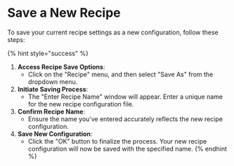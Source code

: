 # Save a New Recipe

To save your current recipe settings as a new configuration, follow these steps:

{% hint style="success" %}
1. **Access Recipe Save Options**:
   * Click on the "Recipe" menu, and then select "Save As" from the dropdown menu.
2. **Initiate Saving Process**:
   * The "Enter Recipe Name" window will appear. Enter a unique name for the new recipe configuration file.
3. **Confirm Recipe Name**:
   * Ensure the name you've entered accurately reflects the new recipe configuration.
4. **Save New Configuration**:
   * Click the "OK" button to finalize the process. Your new recipe configuration will now be saved with the specified name.
{% endhint %}
